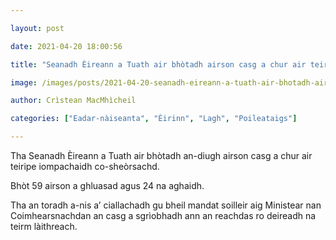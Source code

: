 ```yaml
---

layout: post

date: 2021-04-20 18:00:56

title: "Seanadh Èireann a Tuath air bhòtadh airson casg a chur air teiripe iompachaidh"

image: /images/posts/2021-04-20-seanadh-eireann-a-tuath-air-bhotadh-airson-casg-a-chur-air-teiripe-iompachaidh.webp

author: Crìstean MacMhìcheil

categories: ["Eadar-nàiseanta", "Èirinn", "Lagh", "Poileataigs"]

---
```


Tha Seanadh Èireann a Tuath air bhòtadh an-diugh airson casg a chur air teiripe iompachaidh co-sheòrsachd.

Bhòt 59 airson a ghluasad agus 24 na aghaidh.

Tha an toradh a-nis a’ ciallachadh gu bheil mandat soilleir aig Ministear nan Coimhearsnachdan an casg a sgrìobhadh ann an reachdas ro deireadh na teirm làithreach.
